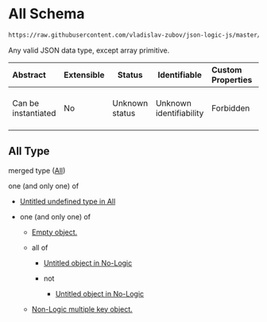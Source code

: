 # All Schema

```txt
https://raw.githubusercontent.com/vladislav-zubov/json-logic-js/master/schemas/common/all-types-wo-array.json
```

Any valid JSON data type, except array primitive.


| Abstract            | Extensible | Status         | Identifiable            | Custom Properties | Additional Properties | Access Restrictions | Defined In                                                                       |
| :------------------ | ---------- | -------------- | ----------------------- | :---------------- | --------------------- | ------------------- | -------------------------------------------------------------------------------- |
| Can be instantiated | No         | Unknown status | Unknown identifiability | Forbidden         | Allowed               | none                | [all-types-wo-array.json](common/all-types-wo-array.json "open original schema") |

## All Type

merged type ([All](all-types-wo-array.md))

one (and only one) of

-   [Untitled undefined type in All](all-types-wo-array-oneof-0.md "check type definition")
-   one (and only one) of

    -   [Empty object.](no-logic-object-oneof-empty-object.md "check type definition")
    -   all of

        -   [Untitled object in No-Logic](no-logic-object-oneof-non-logic-single-key-object-allof-0.md "check type definition")
        -   not

            -   [Untitled object in No-Logic](no-logic-object-oneof-non-logic-single-key-object-allof-1-not.md "check type definition")
    -   [Non-Logic multiple key object.](no-logic-object-oneof-non-logic-multiple-key-object.md "check type definition")
